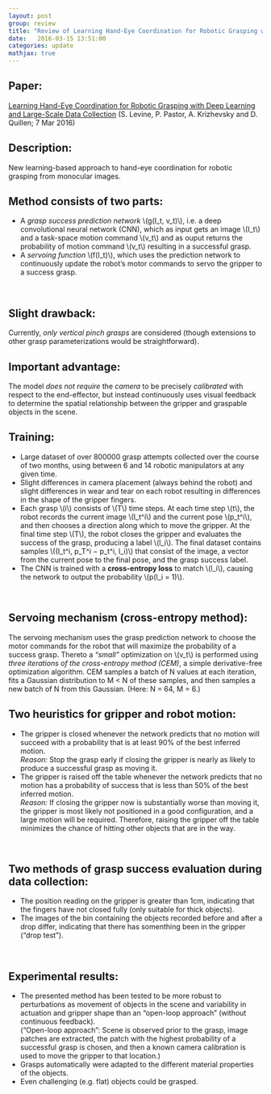 ```yaml
---
layout: post
group: review
title: "Review of Learning Hand-Eye Coordination for Robotic Grasping with Deep Learning and Large-Scale Data Collection"
date:   2016-03-15 13:51:00
categories: update
mathjax: true
---
```


## Paper:
[Learning Hand-Eye Coordination for Robotic Grasping with Deep Learning and Large-Scale Data Collection](http://arxiv.org/abs/1603.02199)
(S. Levine, P. Pastor, A. Krizhevsky and D. Quillen; 7 Mar 2016)

## Description:
New learning-based approach to hand-eye coordination for robotic grasping from monocular images. 

## Method consists of two parts:
*  A *grasp success prediction network* \\(g(I_t, v_t)\\), i.e. a deep convolutional neural network (CNN), which as input gets an image \\(I_t\\) and a task-space motion command \\(v_t\\) and as ouput returns the probability of motion command \\(v_t\\) resulting in a successful grasp.
*  A *servoing function* \\(f(I_t)\\), which uses the prediction network to continuously update the robot’s motor commands to servo the gripper to a success grasp. <br />
 <br />

## Slight drawback:
Currently, *only vertical pinch grasps* are considered (though extensions to other grasp parameterizations would be straightforward).

## Important advantage:
The model *does not require* the *camera* to be precisely *calibrated* with respect to the end-effector, 
but instead continuously uses visual feedback to determine the spatial relationship between the gripper and graspable 
objects in the scene. 

## Training:
* Large dataset of over 800000 grasp attempts collected over the course of two months, using between 6 and 14 robotic manipulators at any given time.
* Slight differences in camera placement (always behind the robot) and slight differences in wear and tear on each robot resulting in differences in the shape of the gripper fingers. 
* Each grasp \\(i\\) consists of \\(T\\) time steps. At each time step \\(t\\), the robot records the current image \\(I_t^i\\) and the current pose \\(p_t^i\\), and then chooses a direction along which to move the gripper. At the final time step \\(T\\), the robot closes the gripper and evaluates the success of the grasp, producing a label \\(l_i\\). The final dataset contains samples \\((I_t^i, p_T^i − p_t^i, l_i)\\) that consist of the image, a vector from the current pose to the final pose, and the grasp success label.
* The CNN is trained with a **cross-entropy loss** to match \\(l_i\\), causing the network to output the probability \\(p(l_i = 1)\\). <br />
<br />

## Servoing mechanism (cross-entropy method):
The servoing mechanism uses the grasp prediction network to choose the motor commands for the robot that will maximize the probability of a success grasp. 
Thereto a *“small”* optimization on \\(v_t\\) is performed using *three iterations of the cross-entropy method (CEM)*, a simple derivative-free optimization algorithm.
CEM samples a batch of N values at each iteration, fits a Gaussian distribution to M < N of these samples, and then samples a new batch of N from this Gaussian. 
(Here: N = 64, M = 6.)

## Two heuristics for gripper and robot motion:
* The gripper is closed whenever the network predicts that no motion will succeed with a probability that is at least 90% of the best inferred motion. <br />
  *Reason:* Stop the grasp early if closing the gripper is nearly as likely to produce a successful grasp as moving it.
* The gripper is raised off the table whenever the network predicts that no motion has a probability of success that is 
  less than 50% of the best inferred motion. <br />
  *Reason:* If closing the gripper now is substantially worse than moving it, the gripper is most likely not positioned 
  in a good configuration, and a large motion will be required. Therefore, raising the gripper off the table minimizes
  the chance of hitting other objects that are in the way. <br />
<br />

## Two methods of grasp success evaluation during data collection:
* The position reading on the gripper is greater than 1cm, indicating that the fingers have not closed fully 
  (only suitable for thick objects). 
* The images of the bin containing the objects recorded before and after a drop differ, indicating that there 
  has somenthing been in the gripper (“drop test”). <br />
<br />

## Experimental results:
* The presented method has been tested to be more robust to perturbations as movement of objects in the scene and 
  variability in actuation and gripper shape than an “open-loop approach” (without continuous feedback). <br />
  (“Open-loop approach”: 
    Scene is observed prior to the grasp, image patches are extracted, the patch with the highest 
    probability of a successful grasp is chosen, and then a known camera calibration is used to move the gripper to that 
    location.)
* Grasps automatically were adapted to the different material properties of the objects. 
* Even challenging (e.g. flat) objects could be grasped.
